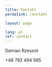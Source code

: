 ```yaml
---
title: Kontakt
permalink: /kontakt

layout: page

lang: pl
ref: contact
---
```


Damian Rzeszot

+48 792 494 565
